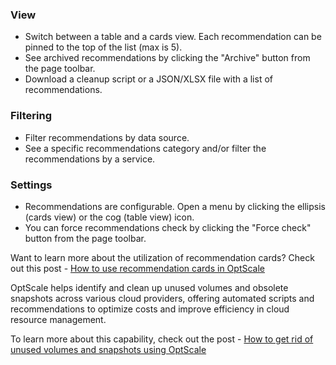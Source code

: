 ### **View**

- Switch between a table and a cards view. Each recommendation can be pinned to the top of the list (max is 5).
- See archived recommendations by clicking the "Archive" button from the page toolbar.
- Download a cleanup script or a JSON/XLSX file with a list of recommendations.

### **Filtering**

- Filter recommendations by data source.
- See a specific recommendations category and/or filter the recommendations by a service.

### **Settings**

- Recommendations are configurable. Open a menu by clicking the ellipsis (cards view) or the cog (table view) icon.
- You can force recommendations check by clicking the "Force check" button from the page toolbar.

Want to learn more about the utilization of recommendation cards? Check out this post - [How to use recommendation cards in OptScale](https://hystax.com/how-to-use-recommendation-cards-in-optscale/)

OptScale helps identify and clean up unused volumes and obsolete snapshots across various cloud providers, offering automated scripts and recommendations to optimize costs and improve efficiency in cloud resource management.

To learn more about this capability, check out the post - [How to get rid of unused volumes and snapshots using OptScale](https://hystax.com/how-to-get-rid-of-unused-volumes-and-snapshots-using-optscale/)
